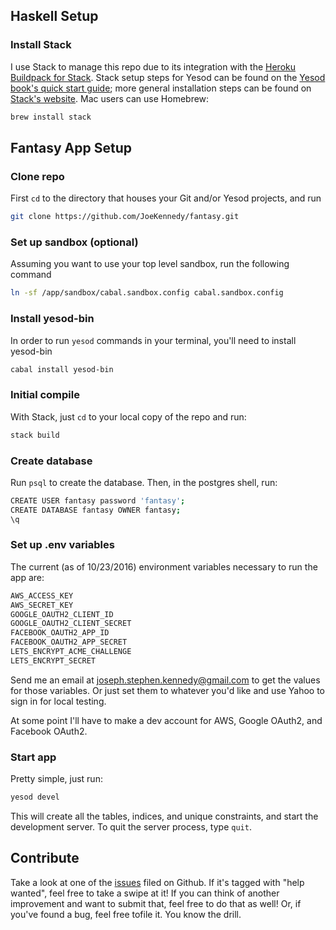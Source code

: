 ## Haskell Setup

### Install Stack

I use Stack to manage this repo due to its integration with the
[Heroku Buildpack for Stack](https://github.com/mfine/heroku-buildpack-stack).
Stack setup steps for Yesod can be found on the
[Yesod book's quick start guide](https://www.yesodweb.com/page/quickstart);
more general installation steps can be found on
[Stack's website](https://docs.haskellstack.org/en/stable/README/). Mac users
can use Homebrew:

```bash
brew install stack
```

## Fantasy App Setup

### Clone repo

First `cd` to the directory that houses your Git and/or Yesod projects, and run

```bash
git clone https://github.com/JoeKennedy/fantasy.git
```

### Set up sandbox (optional)

Assuming you want to use your top level sandbox, run the following command

```bash
ln -sf /app/sandbox/cabal.sandbox.config cabal.sandbox.config
```

### Install yesod-bin

In order to run `yesod` commands in your terminal, you'll need to install
yesod-bin

```bash
cabal install yesod-bin
```

### Initial compile

With Stack, just `cd` to your local copy of the repo and run:

```bash
stack build
```

### Create database

Run `psql` to create the database. Then, in the postgres shell, run:

```bash
CREATE USER fantasy password 'fantasy';
CREATE DATABASE fantasy OWNER fantasy;
\q
```

### Set up .env variables

The current (as of 10/23/2016) environment variables necessary to run the app
are:

```bash
AWS_ACCESS_KEY
AWS_SECRET_KEY
GOOGLE_OAUTH2_CLIENT_ID
GOOGLE_OAUTH2_CLIENT_SECRET
FACEBOOK_OAUTH2_APP_ID
FACEBOOK_OAUTH2_APP_SECRET
LETS_ENCRYPT_ACME_CHALLENGE
LETS_ENCRYPT_SECRET
```

Send me an email at joseph.stephen.kennedy@gmail.com to get the values for those
variables. Or just set them to whatever you'd like and use Yahoo to sign in for
local testing.

At some point I'll have to make a dev account for AWS, Google OAuth2, and
Facebook OAuth2.

### Start app

Pretty simple, just run:

```bash
yesod devel
```

This will create all the tables, indices, and unique constraints, and start the
development server. To quit the server process, type `quit`.

## Contribute

Take a look at one of the [issues](https://github.com/JoeKennedy/fantasy/issues)
filed on Github. If it's tagged with "help wanted", feel free to take a swipe at
it! If you can think of another improvement and want to submit that, feel free
to do that as well! Or, if you've found a bug, feel free tofile it. You know the
drill.
